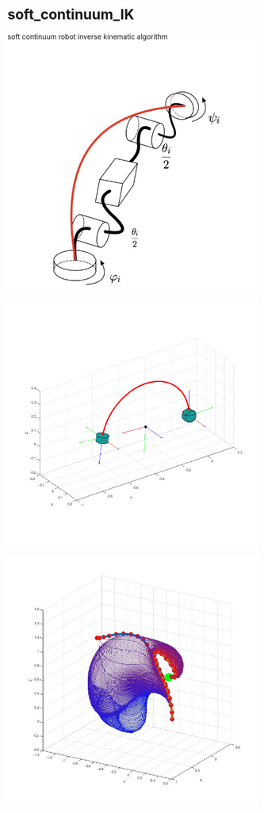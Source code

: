 # soft_continuum_IK
soft continuum robot inverse kinematic algorithm
![alt text](https://github.com/ATLED-3301/soft_continuum_IK/blob/main/DH.jpg)

![alt text](https://github.com/ATLED-3301/soft_continuum_IK/blob/main/DH_1M.png)

![alt text](https://github.com/ATLED-3301/soft_continuum_IK/blob/main/IKpath.jpg)

